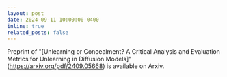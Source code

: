 ```yaml
---
layout: post
date: 2024-09-11 10:00:00-0400
inline: true
related_posts: false
---
```


Preprint of "[Unlearning or Concealment? A Critical Analysis and Evaluation Metrics for Unlearning in Diffusion Models]"(https://arxiv.org/pdf/2409.05668) is available on Arxiv.
